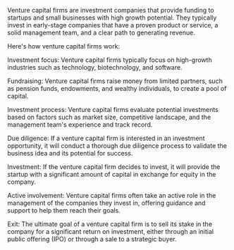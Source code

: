 Venture capital firms are investment companies that provide funding to startups and small businesses with high growth potential. They typically invest in early-stage companies that have a proven product or service, a solid management team, and a clear path to generating revenue.  
  
Here's how venture capital firms work:  
  
Investment focus: Venture capital firms typically focus on high-growth industries such as technology, biotechnology, and software.  
  
Fundraising: Venture capital firms raise money from limited partners, such as pension funds, endowments, and wealthy individuals, to create a pool of capital.  
  
Investment process: Venture capital firms evaluate potential investments based on factors such as market size, competitive landscape, and the management team's experience and track record.  
  
Due diligence: If a venture capital firm is interested in an investment opportunity, it will conduct a thorough due diligence process to validate the business idea and its potential for success.  
  
Investment: If the venture capital firm decides to invest, it will provide the startup with a significant amount of capital in exchange for equity in the company.  
  
Active involvement: Venture capital firms often take an active role in the management of the companies they invest in, offering guidance and support to help them reach their goals.  
  
Exit: The ultimate goal of a venture capital firm is to sell its stake in the company for a significant return on investment, either through an initial public offering (IPO) or through a sale to a strategic buyer.